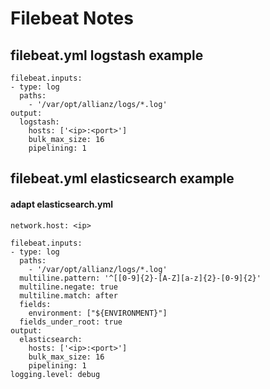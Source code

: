 # Filebeat Notes

## filebeat.yml logstash example
```
filebeat.inputs:
- type: log
  paths:
    - '/var/opt/allianz/logs/*.log'
output:
  logstash:
    hosts: ['<ip>:<port>']
    bulk_max_size: 16
    pipelining: 1
```

## filebeat.yml elasticsearch example

#### adapt elasticsearch.yml
`network.host: <ip>`

```
filebeat.inputs:
- type: log
  paths:
    - '/var/opt/allianz/logs/*.log'
  multiline.pattern: '^[[0-9]{2}-[A-Z][a-z]{2}-[0-9]{2}'
  multiline.negate: true
  multiline.match: after
  fields:
    environment: ["${ENVIRONMENT}"]
  fields_under_root: true
output:
  elasticsearch:
    hosts: ['<ip>:<port>']
    bulk_max_size: 16
    pipelining: 1
logging.level: debug
```
